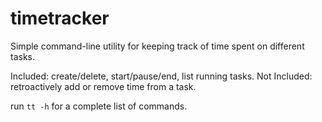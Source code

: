 timetracker
===========

Simple command-line utility for keeping track of time spent on different tasks.

Included: create/delete, start/pause/end, list running tasks.
Not Included: retroactively add or remove time from a task.

run `tt -h` for a complete list of commands.
